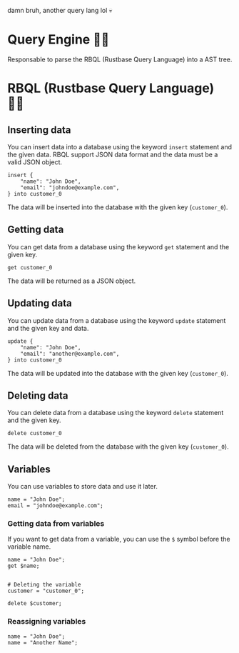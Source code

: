 damn bruh, another query lang lol 💀
# Query Engine 🧑‍💻
Responsable to parse the RBQL (Rustbase Query Language) into a AST tree.

# RBQL (Rustbase Query Language) 🧑‍🎓
## Inserting data
You can insert data into a database using the keyword `insert` statement and the given data.
RBQL support JSON data format and the data must be a valid JSON object.

```rbql
insert {
    "name": "John Doe",
    "email": "johndoe@example.com",
} into customer_0
```

The data will be inserted into the database with the given key (`customer_0`).

## Getting data
You can get data from a database using the keyword `get` statement and the given key.

```rbql
get customer_0
```

The data will be returned as a JSON object.

## Updating data
You can update data from a database using the keyword `update` statement and the given key and data.

```rbql
update {
    "name": "John Doe",
    "email": "another@example.com",
} into customer_0
```

The data will be updated into the database with the given key (`customer_0`).

## Deleting data
You can delete data from a database using the keyword `delete` statement and the given key.

```rbql
delete customer_0
```

The data will be deleted from the database with the given key (`customer_0`).

## Variables
You can use variables to store data and use it later.

```rbql
name = "John Doe";
email = "johndoe@example.com";
```


### Getting data from variables
If you want to get data from a variable, you can use the `$` symbol before the variable name.
```rbql
name = "John Doe";
get $name;


# Deleting the variable
customer = "customer_0";

delete $customer;
```

### Reassigning variables
```rbql
name = "John Doe";
name = "Another Name";
```
